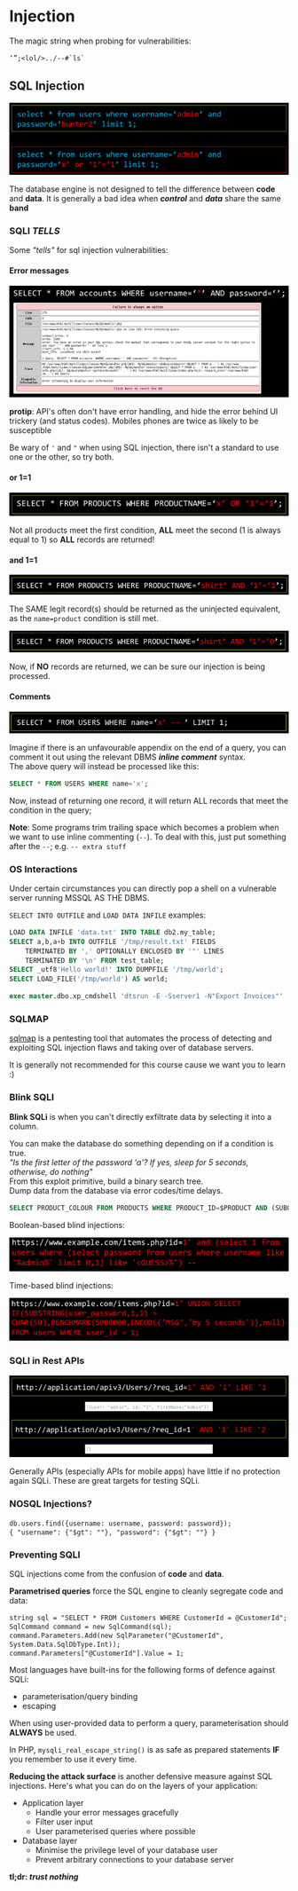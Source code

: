 # Injection

The magic string when probing for vulnerabilities:

``` txt
‘”;<lol/>../--#`ls`
```

## SQL Injection

![sqli101](../imgs/03-5_sql1-101.png)

The database engine is not designed to tell the difference between **code** and **data**. It is generally a bad idea when ***control*** and ***data*** share the same **band**

### SQLI *TELLS*

Some *"tells"* for sql injection vulnerabilities:

#### Error messages

![sql errors](../imgs/03-7_sql-errors.png)

**protip**: API's often don't have error handling, and hide the error behind UI trickery (and status codes). Mobiles phones are twice as likely to be susceptible

Be wary of `'` and `"` when using SQL injection, there isn't a standard to use one or the other, so try both.

#### or 1=1

![or 1=1](../imgs/03-8_or-1=1.png)

Not all products meet the first condition, **ALL** meet the second (1 is always equal to 1) so **ALL** records are returned!

#### and 1=1

![and 1=1](../imgs/03-9_and-1=1.png)

The SAME legit record(s) should be returned as the uninjected equivalent, as the `name=product` condition is still met.

![and 1=0](../imgs/03-9_and-1=0.png)

Now, if **NO** records are returned, we can be sure our injection is being processed.

#### Comments

![sql comments](../imgs/03-10_comments.png)

Imagine if there is an unfavourable appendix on the end of a query, you can comment it out using the relevant DBMS ***inline comment*** syntax.  
The above query will instead be processed like this:

``` sql
SELECT * FROM USERS WHERE name='x';
```

Now, instead of returning one record, it will return ALL records that meet the condition in the query;

**Note**: Some programs trim trailing space which becomes a problem when we want to use inline commenting (`--`). To deal with this, just put something after the `--`; e.g. `-- extra stuff`

### OS Interactions

Under certain circumstances you can directly pop a shell on a vulnerable server running MSSQL AS THE DBMS.

`SELECT INTO OUTFILE` and `LOAD DATA INFILE` examples:

``` sql
LOAD DATA INFILE 'data.txt' INTO TABLE db2.my_table;
SELECT a,b,a+b INTO OUTFILE '/tmp/result.txt' FIELDS
    TERMINATED BY ',' OPTIONALLY ENCLOSED BY '"' LINES
    TERMINATED BY '\n' FROM test_table;
SELECT _utf8'Hello world!' INTO DUMPFILE '/tmp/world';
SELECT LOAD_FILE('/tmp/world') AS world;
```

``` sql
exec master.dbo.xp_cmdshell 'dtsrun -E -Sserver1 -N"Export Invoices"'
```

### SQLMAP

[sqlmap](https://github.com/sqlmapproject/sqlmap) is a pentesting tool that automates the process of detecting and exploiting SQL injection flaws and taking over of database servers.

It is generally not recommended for this course cause we want you to learn :)  

### Blink SQLI

**Blink SQLi** is when you can't directly exfiltrate data by selecting it into a column.

You can make the database do something depending on if a condition is true.  
*"Is the first letter of the password 'a'? If yes, sleep for 5 seconds, otherwise, do nothing"*  
From this exploit primitive, build a binary search tree.  
Dump data from the database via error codes/time delays.

``` sql
SELECT PRODUCT_COLOUR FROM PRODUCTS WHERE PRODUCT_ID=$PRODUCT AND (SUBQUERY TRUE OR FALSE);
```

Boolean-based blind injections:

![boolean based blind](../imgs/03-15_boolean-based-blind.png)

Time-based blind injections:

![time based blind](../imgs/03-15_time-based-blind.png)

### SQLI in Rest APIs

![rest api sqli](../imgs/03-16_rest-api-sqli.png)

Generally APIs (especially APIs for mobile apps) have little if no protection again SQLi. These are great targets for testing SQLi.

### NOSQL Injections?

``` bson
db.users.find({username: username, password: password});
{ "username": {"$gt": ""}, "password": {"$gt": ""} }
```

### Preventing SQLI

SQL injections come from the confusion of **code** and **data**.

**Parametrised queries** force the SQL engine to cleanly segregate code and data:

``` mssql
string sql = "SELECT * FROM Customers WHERE CustomerId = @CustomerId";
SqlCommand command = new SqlCommand(sql);
command.Parameters.Add(new SqlParameter("@CustomerId",
System.Data.SqlDbType.Int));
command.Parameters["@CustomerId"].Value = 1;
```

Most languages have built-ins for the following forms of defence against SQLi:

* parameterisation/query binding
* escaping

When using user-provided data to perform a query, parameterisation should **ALWAYS** be used.

In PHP, `mysqli_real_escape_string()` is as safe as prepared statements **IF** you remember to use it every time.

**Reducing the attack surface** is another defensive measure against SQL injections. Here's what you can do on the layers of your application:

* Application layer
    * Handle your error messages gracefully
    * Filter user input
    * User parameterised queries where possible
* Database layer
    * Minimise the privilege level of your database user
    * Prevent arbitrary connections to your database server

**tl;dr: *trust nothing***
